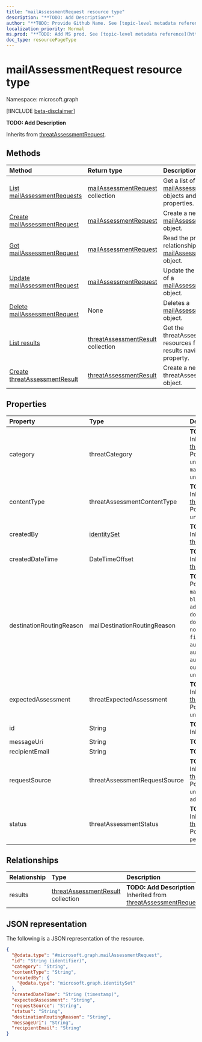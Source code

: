 ```yaml
---
title: "mailAssessmentRequest resource type"
description: "**TODO: Add Description**"
author: "**TODO: Provide Github Name. See [topic-level metadata reference](https://msgo.azurewebsites.net/add/document/guidelines/metadata.html#topic-level-metadata)**"
localization_priority: Normal
ms.prod: "**TODO: Add MS prod. See [topic-level metadata reference](https://msgo.azurewebsites.net/add/document/guidelines/metadata.html#topic-level-metadata)**"
doc_type: resourcePageType
---
```


# mailAssessmentRequest resource type

Namespace: microsoft.graph

[!INCLUDE [beta-disclaimer](../../includes/beta-disclaimer.md)]

**TODO: Add Description**


Inherits from [threatAssessmentRequest](../resources/threatassessmentrequest.md).

## Methods
|Method|Return type|Description|
|:---|:---|:---|
|[List mailAssessmentRequests](../api/mailassessmentrequest-list.md)|[mailAssessmentRequest](../resources/mailassessmentrequest.md) collection|Get a list of the [mailAssessmentRequest](../resources/mailassessmentrequest.md) objects and their properties.|
|[Create mailAssessmentRequest](../api/mailassessmentrequest-create.md)|[mailAssessmentRequest](../resources/mailassessmentrequest.md)|Create a new [mailAssessmentRequest](../resources/mailassessmentrequest.md) object.|
|[Get mailAssessmentRequest](../api/mailassessmentrequest-get.md)|[mailAssessmentRequest](../resources/mailassessmentrequest.md)|Read the properties and relationships of a [mailAssessmentRequest](../resources/mailassessmentrequest.md) object.|
|[Update mailAssessmentRequest](../api/mailassessmentrequest-update.md)|[mailAssessmentRequest](../resources/mailassessmentrequest.md)|Update the properties of a [mailAssessmentRequest](../resources/mailassessmentrequest.md) object.|
|[Delete mailAssessmentRequest](../api/mailassessmentrequest-delete.md)|None|Deletes a [mailAssessmentRequest](../resources/mailassessmentrequest.md) object.|
|[List results](../api/mailassessmentrequest-list-results.md)|[threatAssessmentResult](../resources/threatassessmentresult.md) collection|Get the threatAssessmentResult resources from the results navigation property.|
|[Create threatAssessmentResult](../api/mailassessmentrequest-post-results.md)|[threatAssessmentResult](../resources/threatassessmentresult.md)|Create a new threatAssessmentResult object.|

## Properties
|Property|Type|Description|
|:---|:---|:---|
|category|threatCategory|**TODO: Add Description** Inherited from [threatAssessmentRequest](../resources/threatassessmentrequest.md). Possible values are: `undefined`, `spam`, `phishing`, `malware`, `unknownFutureValue`.|
|contentType|threatAssessmentContentType|**TODO: Add Description** Inherited from [threatAssessmentRequest](../resources/threatassessmentrequest.md). Possible values are: `mail`, `url`, `file`.|
|createdBy|[identitySet](../resources/identityset.md)|**TODO: Add Description** Inherited from [threatAssessmentRequest](../resources/threatassessmentrequest.md).|
|createdDateTime|DateTimeOffset|**TODO: Add Description** Inherited from [threatAssessmentRequest](../resources/threatassessmentrequest.md).|
|destinationRoutingReason|mailDestinationRoutingReason|**TODO: Add Description**. Possible values are: `none`, `mailFlowRule`, `safeSender`, `blockedSender`, `advancedSpamFiltering`, `domainAllowList`, `domainBlockList`, `notInAddressBook`, `firstTimeSender`, `autoPurgeToInbox`, `autoPurgeToJunk`, `autoPurgeToDeleted`, `outbound`, `notJunk`, `junk`, `unknownFutureValue`.|
|expectedAssessment|threatExpectedAssessment|**TODO: Add Description** Inherited from [threatAssessmentRequest](../resources/threatassessmentrequest.md). Possible values are: `block`, `unblock`.|
|id|String|**TODO: Add Description** Inherited from [entity](../resources/entity.md).|
|messageUri|String|**TODO: Add Description**|
|recipientEmail|String|**TODO: Add Description**|
|requestSource|threatAssessmentRequestSource|**TODO: Add Description** Inherited from [threatAssessmentRequest](../resources/threatassessmentrequest.md). Possible values are: `undefined`, `user`, `administrator`.|
|status|threatAssessmentStatus|**TODO: Add Description** Inherited from [threatAssessmentRequest](../resources/threatassessmentrequest.md). Possible values are: `pending`, `completed`.|

## Relationships
|Relationship|Type|Description|
|:---|:---|:---|
|results|[threatAssessmentResult](../resources/threatassessmentresult.md) collection|**TODO: Add Description** Inherited from [threatAssessmentRequest](../resources/threatassessmentrequest.md)|

## JSON representation
The following is a JSON representation of the resource.
<!-- {
  "blockType": "resource",
  "keyProperty": "id",
  "@odata.type": "microsoft.graph.mailAssessmentRequest",
  "baseType": "microsoft.graph.threatAssessmentRequest",
  "openType": false
}
-->
``` json
{
  "@odata.type": "#microsoft.graph.mailAssessmentRequest",
  "id": "String (identifier)",
  "category": "String",
  "contentType": "String",
  "createdBy": {
    "@odata.type": "microsoft.graph.identitySet"
  },
  "createdDateTime": "String (timestamp)",
  "expectedAssessment": "String",
  "requestSource": "String",
  "status": "String",
  "destinationRoutingReason": "String",
  "messageUri": "String",
  "recipientEmail": "String"
}
```

